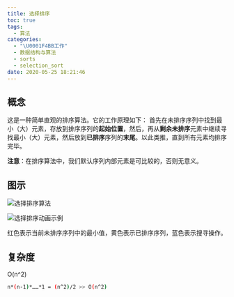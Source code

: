 ```yaml
---
title: 选择排序
toc: true
tags:
  - 算法
categories:
  - "\U0001F4BB工作"
  - 数据结构与算法
  - sorts
  - selection_sort
date: 2020-05-25 18:21:46
---
```


## 概念
这是一种简单直观的排序算法。它的工作原理如下：
首先在未排序序列中找到最小（大）元素，存放到排序序列的**起始位置**，然后，再从**剩余未排序**元素中继续寻找最小（大）元素，然后放到**已排序**序列的**末尾**。以此类推，直到所有元素均排序完毕。

**注意**：在排序算法中，我们默认序列内部元素是可比较的，否则无意义。

## 图示

![选择排序算法](/images/Selection_sort_animation.gif)

![选择排序动画示例](/images/Selection-Sort-Animation.gif)

红色表示当前未排序序列中的最小值，黄色表示已排序序列，蓝色表示搜寻操作。

## 复杂度

O(n^2)

```bash
n*(n-1)*……*1 = (n^2)/2 >> O(n^2)
```

